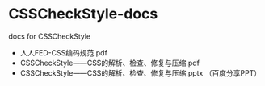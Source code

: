 CSSCheckStyle-docs
==================

docs for CSSCheckStyle

* 人人FED-CSS编码规范.pdf
* CSSCheckStyle——CSS的解析、检查、修复与压缩.pdf
* CSSCheckStyle——CSS的解析、检查、修复与压缩.pptx （百度分享PPT）
